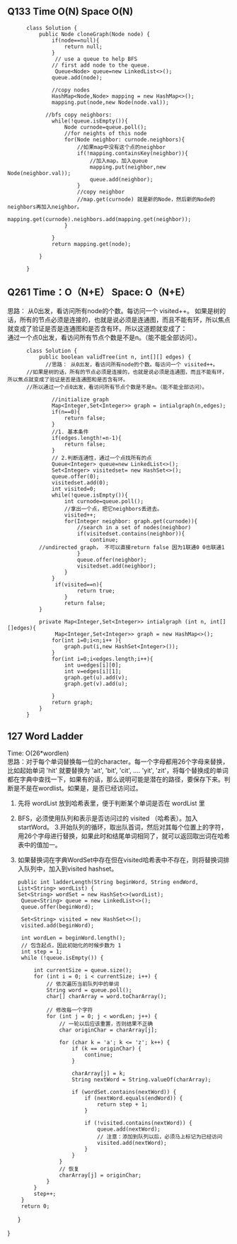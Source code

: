 ## Q133 Time O(N) Space O(N)
          class Solution {
              public Node cloneGraph(Node node) {
                  if(node==null){
                      return null;
                  }
                   // use a queue to help BFS
                  // first add node to the queue.
                   Queue<Node> queue=new LinkedList<>();
                  queue.add(node);

                  //copy nodes
                  HashMap<Node,Node> mapping = new HashMap<>();
                  mapping.put(node,new Node(node.val));

                //bfs copy neighbors:
                  while(!queue.isEmpty()){
                      Node curnode=queue.poll();
                      //for neights of this node
                      for(Node neighbor: curnode.neighbors){
                          //如果map中没有这个点的neighbor
                          if(!mapping.containsKey(neighbor)){
                              //加入map，加入queue
                              mapping.put(neighbor,new Node(neighbor.val));
                              queue.add(neighbor);
                          }
                          //copy neighbor
                          //map.get(curnode) 就是新的Node，然后新的Node的neighbors再加入neighbor。
                          mapping.get(curnode).neighbors.add(mapping.get(neighbor));
                      }

                  }
                  return mapping.get(node);

              }

          }

## Q261  Time：O（N+E） Space: O（N+E）
思路： 从0出发，看访问所有node的个数。每访问一个 visited++。
如果是树的话，所有的节点必须是连接的，也就是说必须是连通图，而且不能有环，所以焦点就变成了验证是否是连通图和是否含有环。所以这道题就变成了：          
通过一个点0出发，看访问所有节点个数是不是n。（能不能全部访问）。 


          class Solution {
              public boolean validTree(int n, int[][] edges) {
                //思路： 从0出发，看访问所有node的个数。每访问一个 visited++。
          //如果是树的话，所有的节点必须是连接的，也就是说必须是连通图，而且不能有环，所以焦点就变成了验证是否是连通图和是否含有环。
          //所以通过一个点0出发，看访问所有节点个数是不是n。（能不能全部访问）。 

                  //initialize graph
                  Map<Integer,Set<Integer>> graph = intialgraph(n,edges);
                  if(n==0){
                      return false;
                  }
                  //1. 基本条件
                  if(edges.length!=n-1){
                      return false;
                  }
                  // 2.判断连通性，通过一个点找所有的点
                  Queue<Integer> queue=new LinkedList<>();
                  Set<Integer> visitedset= new HashSet<>();
                  queue.offer(0);
                  visitedset.add(0);
                  int visited=0;
                  while(!queue.isEmpty()){
                      int curnode=queue.poll();
                      //拿出一个点，把它neighbors丢进去。
                      visited++;
                      for(Integer neighbor: graph.get(curnode)){
                          //search in a set of nodes(neighbor)
                          if(visitedset.contains(neighbor)){
                              continue;
              //undirected graph， 不可以直接return false 因为1联通0 0也联通1 
                          }
                          queue.offer(neighbor);
                          visitedset.add(neighbor);
                      } 
                  }
                   if(visited==n){
                          return true;
                      }
                      return false;
              }

              private Map<Integer,Set<Integer>> intialgraph (int n, int[][]edges){
                   Map<Integer,Set<Integer>> graph = new HashMap<>();
                  for(int i=0;i<n;i++ ){
                      graph.put(i,new HashSet<Integer>());
                  }
                  for(int i=0;i<edges.length;i++){
                      int u=edges[i][0];
                      int v=edges[i][1];
                      graph.get(u).add(v);
                      graph.get(v).add(u);

                  }
                  return graph;
              }
          }

## 127 Word Ladder
Time: O(26*wordlen)    
思路：对于每个单词替换每一位的character。每一个字母都用26个字母来替换，比如起始单词 'hit' 就要替换为 'ait', 'bit', 'cit', .... 'yit', 'zit'，将每个替换成的单词都在字典中查找一下，如果有的话，那么说明可能是潜在的路径，要保存下来。判断是不是在wordlist。如果是，是否已经访问过。
1. 先将 wordList 放到哈希表里，便于判断某个单词是否在 wordList 里            
2. BFS，必须使用队列和表示是否访问过的 visited （哈希表）。加入startWord。
3.开始队列的循环，取出队首词，然后对其每个位置上的字符，用26个字母进行替换，如果此时和结尾单词相同了，就可以返回取出词在哈希表中的值加一。
4. 如果替换词在字典WordSet中存在但在visited哈希表中不存在，则将替换词排入队列中，加入到visited hashset。



    
       public int ladderLength(String beginWord, String endWord, List<String> wordList) {
       Set<String> wordSet = new HashSet<>(wordList);
        Queue<String> queue = new LinkedList<>();
        queue.offer(beginWord);

        Set<String> visited = new HashSet<>();
        visited.add(beginWord);

        int wordLen = beginWord.length();
        // 包含起点，因此初始化的时候步数为 1
        int step = 1;
        while (!queue.isEmpty()) {

            int currentSize = queue.size();
            for (int i = 0; i < currentSize; i++) {
                // 依次遍历当前队列中的单词
                String word = queue.poll();
                char[] charArray = word.toCharArray();

                // 修改每一个字符
                for (int j = 0; j < wordLen; j++) {
                    // 一轮以后应该重置，否则结果不正确
                    char originChar = charArray[j];

                    for (char k = 'a'; k <= 'z'; k++) {
                        if (k == originChar) {
                            continue;
                        }

                        charArray[j] = k;
                        String nextWord = String.valueOf(charArray);

                        if (wordSet.contains(nextWord)) {
                            if (nextWord.equals(endWord)) {
                                return step + 1;
                            }

                            if (!visited.contains(nextWord)) {
                                queue.add(nextWord);
                                // 注意：添加到队列以后，必须马上标记为已经访问
                                visited.add(nextWord);
                            }
                        }
                    }
                    // 恢复
                    charArray[j] = originChar;
                }
            }
            step++;
        }
        return 0;
    }
    
}

